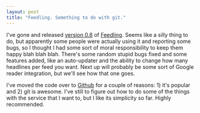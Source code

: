 ```yaml
---
layout: post
title: "Feedling. Something to do with git."
---
```

I've gone and released [version 0.8][1] of [Feedling][2]. Seems like a silly
thing to do, but apparently some people were actually using it and reporting
some bugs, so I thought I had some sort of moral responsibility to keep them
happy blah blah blah. There's some random stupid bugs fixed and some features
added, like an auto-updater and the ability to change how many headlines per
feed you want. Next up will probably be some sort of Google reader
integration, but we'll see how that one goes.

I've moved the code over to [Github][3] for a couple of reasons: 1) it's
popular and 2) git is awesome. I've still to figure out how to do some of the
things with the service that I want to, but I like its simplicity so far.
Highly recommended.

   [1]: https://github.com/downloads/growse/Feedling/Feedling_Installer.msi

   [2]: https://github.com/growse/Feedling

   [3]: http://github.com
